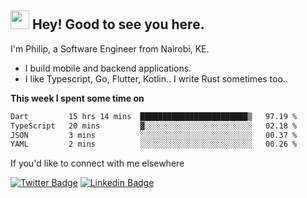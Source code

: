 <h2><img src="https://slackmojis.com/emojis/3643-cool-doge/download" width="30"/> Hey! Good to see you here.</h2>

<p>I'm Philip, a Software Engineer from Nairobi, KE. 

- I build mobile and backend applications.
- I like Typescript, Go, Flutter, Kotlin.. I write Rust sometimes too..</p>

**This week I spent some time on**
<!--START_SECTION:waka-->

```txt
Dart         15 hrs 14 mins  ████████████████████████▒   97.19 %
TypeScript   20 mins         ▓░░░░░░░░░░░░░░░░░░░░░░░░   02.18 %
JSON         3 mins          ░░░░░░░░░░░░░░░░░░░░░░░░░   00.37 %
YAML         2 mins          ░░░░░░░░░░░░░░░░░░░░░░░░░   00.26 %
```

<!--END_SECTION:waka-->

If you'd like to connect with me elsewhere

[![Twitter Badge](https://img.shields.io/badge/-Twitter-1ca0f1?style=flat-square&labelColor=1ca0f1&logo=twitter&logoColor=white&link=https://twitter.com/_diogorodrigues)](https://twitter.com/kimathiphil)  [![Linkedin Badge](https://img.shields.io/badge/-LinkedIn-blue?style=flat-square&logo=Linkedin&logoColor=white&link=https://www.linkedin.com/in/philip-kimathi-2604a9114/)](https://www.linkedin.com/in/philip-kimathi-2604a9114/)
